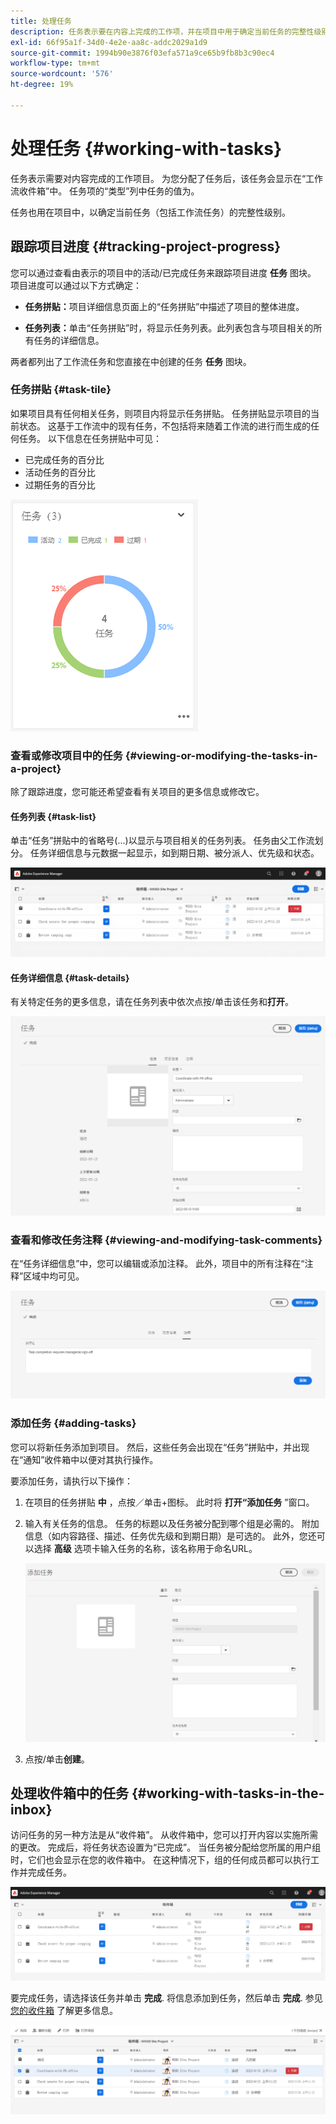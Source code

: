 ```yaml
---
title: 处理任务
description: 任务表示要在内容上完成的工作项，并在项目中用于确定当前任务的完整性级别
exl-id: 66f95a1f-34d0-4e2e-aa8c-addc2029a1d9
source-git-commit: 1994b90e3876f03efa571a9ce65b9fb8b3c90ec4
workflow-type: tm+mt
source-wordcount: '576'
ht-degree: 19%

---
```


# 处理任务 {#working-with-tasks}

任务表示需要对内容完成的工作项目。 为您分配了任务后，该任务会显示在“工作流收件箱”中。 任务项的“类型”列中任务的值为。

任务也用在项目中，以确定当前任务（包括工作流任务）的完整性级别。

## 跟踪项目进度 {#tracking-project-progress}

您可以通过查看由表示的项目中的活动/已完成任务来跟踪项目进度 **任务** 图块。 项目进度可以通过以下方式确定：

* **任务拼贴：**&#x200B;项目详细信息页面上的“任务拼贴”中描述了项目的整体进度。

* **任务列表：**&#x200B;单击“任务拼贴”时，将显示任务列表。此列表包含与项目相关的所有任务的详细信息。

两者都列出了工作流任务和您直接在中创建的任务 **任务** 图块。

### 任务拼贴 {#task-tile}

如果项目具有任何相关任务，则项目内将显示任务拼贴。 任务拼贴显示项目的当前状态。 这基于工作流中的现有任务，不包括将来随着工作流的进行而生成的任何任务。 以下信息在任务拼贴中可见：

* 已完成任务的百分比
* 活动任务的百分比
* 过期任务的百分比

![“任务”拼贴](/help/sites-cloud/authoring/assets/projects-tasks-breakdown.png)

### 查看或修改项目中的任务 {#viewing-or-modifying-the-tasks-in-a-project}

除了跟踪进度，您可能还希望查看有关项目的更多信息或修改它。

#### 任务列表 {#task-list}

单击“任务”拼贴中的省略号(...)以显示与项目相关的任务列表。 任务由父工作流划分。 任务详细信息与元数据一起显示，如到期日期、被分派人、优先级和状态。

![任务列表](/help/sites-cloud/authoring/assets/projects-task-list.png)

#### 任务详细信息 {#task-details}

有关特定任务的更多信息，请在任务列表中依次点按/单击该任务和&#x200B;**打开**。

![任务详细信息](/help/sites-cloud/authoring/assets/projects-task-details.png)

### 查看和修改任务注释 {#viewing-and-modifying-task-comments}

在“任务详细信息”中，您可以编辑或添加注释。 此外，项目中的所有注释在“注释”区域中均可见。

![有关任务的评论](/help/sites-cloud/authoring/assets/projects-tasks-comments.png)

### 添加任务 {#adding-tasks}

您可以将新任务添加到项目。 然后，这些任务会出现在“任务”拼贴中，并出现在“通知”收件箱中以便对其执行操作。

要添加任务，请执行以下操作：

1. 在项目的任务拼贴 **中** ，点按／单击+图标。 此时将 **打开“添加任务** ”窗口。
1. 输入有关任务的信息。 任务的标题以及任务被分配到哪个组是必需的。 附加信息（如内容路径、描述、任务优先级和到期日期）是可选的。 此外，您还可以选择 **高级** 选项卡输入任务的名称，该名称用于命名URL。

   ![添加任务](/help/sites-cloud/authoring/assets/projects-add-task.png)

1. 点按/单击&#x200B;**创建**。

## 处理收件箱中的任务 {#working-with-tasks-in-the-inbox}

访问任务的另一种方法是从“收件箱”。 从收件箱中，您可以打开内容以实施所需的更改。 完成后，将任务状态设置为“已完成”。 当任务被分配给您所属的用户组时，它们也会显示在您的收件箱中。 在这种情况下，组的任何成员都可以执行工作并完成任务。

![收件箱中的任务](/help/sites-cloud/authoring/assets/projects-task-inbox.png)

要完成任务，请选择该任务并单击 **完成**. 将信息添加到任务，然后单击 **完成**. 参见 [您的收件箱](/help/sites-cloud/authoring/getting-started/inbox.md) 了解更多信息。

![任务通知](/help/sites-cloud/authoring/assets/projects-task-notifications.png)
